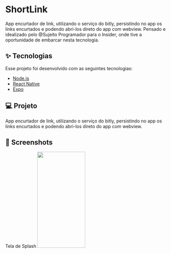 # ShortLink
App encurtador de link, utilizando o serviço do bitly, persistindo no app os links encurtados e podendo abri-los direto do app com webview.
Pensado e idealizado pelo @Sujeito Programador para o Insider, onde tive a oportunidade de embarcar nesta tecnologia.

## ✨ Tecnologias

Esse projeto foi desenvolvido com as seguintes tecnologias:

- [Node.js](https://nodejs.org/)
- [React Native](https://reactnative.dev/)
- [Expo](https://expo.io/)

## 💻 Projeto

App encurtador de link, utilizando o serviço do bitly, persistindo no app os links encurtados e podendo abri-los direto do app com webview.

## 📝 Screenshots

Tela de Splash
<img src="https://drive.google.com/uc?export=view&id=19bXct38jDWseuDIbpkPOoJIiCFnv6QTM" width="150" height="300">

